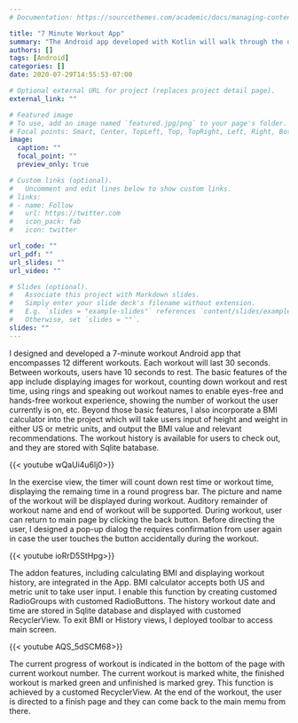 ```yaml
---
# Documentation: https://sourcethemes.com/academic/docs/managing-content/

title: "7 Minute Workout App"
summary: "The Android app developed with Kotlin will walk through the user to finish a 7-minute workout with 12 different mini workouts."
authors: []
tags: [Android]
categories: []
date: 2020-07-29T14:55:53-07:00

# Optional external URL for project (replaces project detail page).
external_link: ""

# Featured image
# To use, add an image named `featured.jpg/png` to your page's folder.
# Focal points: Smart, Center, TopLeft, Top, TopRight, Left, Right, BottomLeft, Bottom, BottomRight.
image:
  caption: ""
  focal_point: ""
  preview_only: true

# Custom links (optional).
#   Uncomment and edit lines below to show custom links.
# links:
# - name: Follow
#   url: https://twitter.com
#   icon_pack: fab
#   icon: twitter

url_code: ""
url_pdf: ""
url_slides: ""
url_video: ""

# Slides (optional).
#   Associate this project with Markdown slides.
#   Simply enter your slide deck's filename without extension.
#   E.g. `slides = "example-slides"` references `content/slides/example-slides.md`.
#   Otherwise, set `slides = ""`.
slides: ""
---
```




I designed and developed a 7-minute workout Android app that encompasses 12 different workouts. Each workout will last 30 seconds. Between workouts, users have 10 seconds to rest. The basic features of the app include displaying images for workout, counting down workout and rest time, using rings and speaking out workout names to enable eyes-free and hands-free workout experience, showing the number of workout the user currently is on, etc. Beyond those basic features, I also incorporate a BMI calculator into the project which will take users input of height and weight in either US or metric units, and output the BMI value and relevant recommendations. The workout history is available for users to check out, and they are stored with Sqlite batabase.

{{< youtube wQaUi4u6lj0>}}

In the exercise view, the timer will count down rest time or workout time, displaying the remaing time in a round progress bar. The picture and name of the workout will be displayed during workout. Auditory remainder of workout name and end of workout will be supported. During workout, user can return to main page by clicking the back button. Before directing the user, I designed a pop-up dialog the requires confirmation from user again  in case the user touches the button accidentally during the workout.



{{< youtube ioRrD5StHpg>}}

The addon features, including calculating BMI and displaying workout history, are integrated in the App. BMI calculator accepts both US and metric unit to take user input. I enable this function by creating customed RadioGroups with customed RadioButtons. The history workout date and time are stored in Sqlite database and displayed with customed RecyclerView. To exit BMI or History views, I deployed toolbar to access main screen.

{{< youtube AQS_5dSCM68>}}

The current progress of workout is indicated in the bottom of the page with current workout number. The current workout is marked white, the finished workout is marked green and unfinished is marked grey. This function is achieved by a customed RecyclerView. At the end of the workout, the user is directed to a finish page and they can come back to the main memu from there.









































































